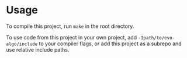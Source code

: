 # Usage

To compile this project, run `make` in the root directory.

To use code from this project in your own project, add `-Ipath/to/evo-algo/include`
to your compiler flags, or add this project as a subrepo and use relative include paths.

